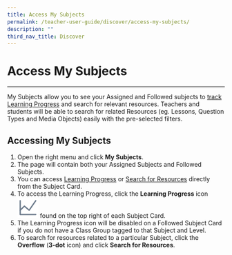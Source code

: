 ```yaml
---
title: Access My Subjects
permalink: /teacher-user-guide/discover/access-my-subjects/
description: ""
third_nav_title: Discover
---
```

<h1>Access My Subjects</h1><hr>
    <p>My Subjects allow you to see your Assigned and Followed subjects to <a href="/teacher-user-guide/assess-track-progress/aboutlearning/">track Learning Progress</a> and search for relevant resources. Teachers and students will be able to search for related Resources (eg. Lessons, Question Types and Media Objects) easily with the pre-selected filters.</p>
    <h2>Accessing My Subjects</h2>
    <ol>
      <li>Open the right menu and click <strong>My Subjects</strong>.</li>
      <li>The page will contain both your Assigned Subjects and Followed Subjects.</li>
      <li>You can access <a href="/teacher-user-guide/assess-track-progress/aboutlearning/">Learning Progress</a> or <a href="teacher/discover/SearchForResources.html">Search for Resources</a> directly from the Subject Card.</li>
      <li>To access the Learning Progress, click the <strong>Learning Progress</strong> icon <img style="width:10%; display: inline;" src="/images/Icons/LearningProgress.svg"> found on the top right of each Subject Card.</li>
      <li>The Learning Progress icon will be disabled on a Followed Subject Card if you do not have a Class Group tagged to that Subject and Level.</li>
      <li>To search for resources related to a particular Subject, click the <strong>Overflow</strong> (<strong>3-dot</strong> icon) and click <strong>Search for Resources</strong>.</li>
    </ol>